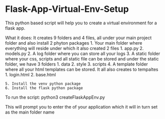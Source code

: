 # Flask-App-Virtual-Env-Setup

This python based script will help you to create a virtual environment for a flask app.

What it does:
It creates 9 folders and 4 files, all under your main project folder and also install 2 phyton packages
    1. Your main folder where everything will reside under which it also created 2 files
        1. app.py
        2. models.py
    2. A log folder where you can store all your logs
    3. A static folder where your css, scripts and all static file can be stored and under the static folder, we have 3 folders 
        1. data
        2. style
        3. scripts
    4. A template folder where all your html templates can be stored. It all also creates to tempaltes 
        1. login.html
        2. base.html

    5. Install the venv python package
    6. Install the flask python package
    
To run the script:
python3 createFlaskAppEnv.py

This will prompt you to enter the of your application which it will in turn set as the main folder name
    
